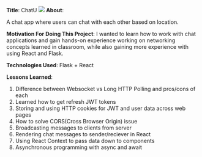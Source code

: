 
**Title**: ChatU
![](anchoredinfantilegosling.gif)
**About**:

A chat app where users can chat with each other based on location. 

**Motivation For Doing This Project**:
I wanted to learn how to work with chat applications and gain hands-on experience working on networking concepts learned in classroom, while also gaining more experience with using React and Flask. 

**Technologies Used**:
Flask + React


**Lessons Learned**:
1) Difference between Websocket vs Long HTTP Polling and pros/cons of each
2) Learned how to get refresh JWT tokens
3) Storing and using HTTP cookies for JWT and user data across web pages
4) How to solve CORS(Cross Browser Origin) issue
5) Broadcasting messages to clients from server
6) Rendering chat messages to sender/reciever in React
7) Using React Context to pass data down to components
8) Asynchronous programming with async and await

